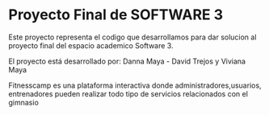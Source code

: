 # Proyecto Final de SOFTWARE 3

Este proyecto representa el codigo que desarrollamos para dar solucion al proyecto final del espacio academico Software 3.

El proyecto está desarrollado por: Danna Maya - David Trejos y Viviana Maya

Fitnesscamp es una plataforma interactiva donde administradores,usuarios, entrenadores pueden realizar todo tipo de servicios relacionados con el gimnasio

